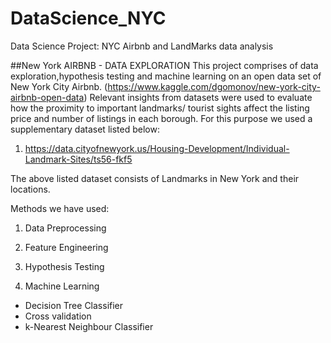 # DataScience_NYC
Data Science Project: NYC Airbnb and LandMarks data analysis

##New York AIRBNB - DATA EXPLORATION
This project comprises of data exploration,hypothesis testing and machine learning on an open data set of New York City Airbnb. (https://www.kaggle.com/dgomonov/new-york-city-airbnb-open-data)
Relevant insights from datasets were used to evaluate how the proximity to important landmarks/ tourist sights affect the listing price and number of listings in each borough. 
For this purpose we used a supplementary dataset listed below:

1) https://data.cityofnewyork.us/Housing-Development/Individual-Landmark-Sites/ts56-fkf5

The above listed dataset consists of Landmarks in New York and their locations.

Methods we have used:

1) Data Preprocessing

2) Feature Engineering

3) Hypothesis Testing

4) Machine Learning

 *  Decision Tree Classifier
 *  Cross validation
 *  k-Nearest Neighbour Classifier
